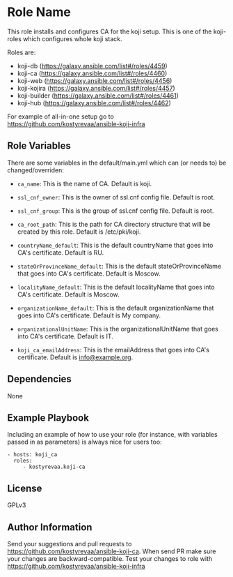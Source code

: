 Role Name
=========

 This role installs and configures CA for the koji setup.
 This is one of the koji- roles which configures whole koji stack.

Roles are:

 * koji-db (https://galaxy.ansible.com/list#/roles/4459)
 * koji-ca (https://galaxy.ansible.com/list#/roles/4460)
 * koji-web (https://galaxy.ansible.com/list#/roles/4456)
 * koji-kojira (https://galaxy.ansible.com/list#/roles/4457)
 * koji-builder (https://galaxy.ansible.com/list#/roles/4461)
 * koji-hub (https://galaxy.ansible.com/list#/roles/4462)

For example of all-in-one setup go to https://github.com/kostyrevaa/ansible-koji-infra

Role Variables
--------------

There are some variables in the default/main.yml which can (or needs to) be changed/overriden:

* `ca_name`: This is the name of CA. Default is koji.

* `ssl_cnf_owner`: This is the owner of ssl.cnf config file. Default is root.

* `ssl_cnf_group`: This is the group of ssl.cnf config file. Default is root.

* `ca_root_path`: This is the path for CA directory structure that will be created by this role. Default is /etc/pki/koji.

* `countryName_default`: This is the default countryName that goes into CA's certificate. Default is RU.

* `stateOrProvinceName_default`: This is the default stateOrProvinceName that goes into CA's certificate. Default is Moscow.

* `localityName_default`: This is the default localityName that goes into CA's certificate. Default is Moscow.

* `organizationName_default`: This is the default organizationName that goes into CA's certificate. Default is My company.

* `organizationalUnitName`: This is the organizationalUnitName that goes into CA's certificate. Default is IT.

* `koji_ca_emailAddress`: This is the emailAddress that goes into CA's certificate. Default is info@example.org.


Dependencies
------------

None

Example Playbook
----------------

Including an example of how to use your role (for instance, with variables passed in as parameters) is always nice for users too:

    - hosts: koji_ca
      roles:
         - kostyrevaa.koji-ca

License
-------

GPLv3

Author Information
------------------

 Send your suggestions and pull requests to https://github.com/kostyrevaa/ansible-koji-ca.
 When send PR make sure your changes are backward-compatible.
 Test your changes to role with https://github.com/kostyrevaa/ansible-koji-infra
